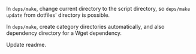 In `deps/make`, change current directory to the script directory, so
`deps/make update` from dotfiles' directory is possible.

In `deps/make`, create category directories automatically, and also
dependency directory for a Wget dependency.

Update readme.
